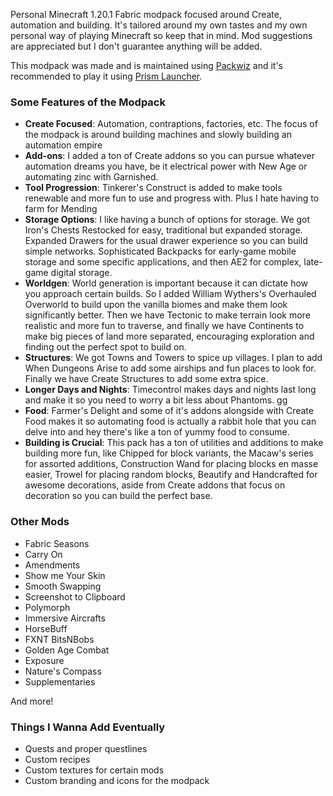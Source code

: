 Personal Minecraft 1.20.1 Fabric modpack focused around Create, automation and building. It's tailored around my own tastes and my own personal way of playing Minecraft so keep that in mind. Mod suggestions are appreciated but I don't guarantee anything will be added.

This modpack was made and is maintained using [Packwiz](https://github.com/packwiz/packwiz) and it's recommended to play it using [Prism Launcher](https://prismlauncher.org/).

### Some Features of the Modpack
- **Create Focused**: Automation, contraptions, factories, etc. The focus of the modpack is around building machines and slowly building an automation empire
- **Add-ons**: I added a ton of Create addons so you can pursue whatever automation dreams you have, be it electrical power with New Age or automating zinc with Garnished.
- **Tool Progression**: Tinkerer's Construct is added to make tools renewable and more fun to use and progress with. Plus I hate having to farm for Mending
- **Storage Options**: I like having a bunch of options for storage. We got Iron's Chests Restocked for easy, traditional but expanded storage. Expanded Drawers for the usual drawer experience so you can build simple networks. Sophisticated Backpacks for early-game mobile storage and some specific applications, and then AE2 for complex, late-game digital storage.
- **Worldgen**: World generation is important because it can dictate how you approach certain builds. So I added William Wythers's Overhauled Overworld to build upon the vanilla biomes and make them look significantly better. Then we have Tectonic to make terrain look more realistic and more fun to traverse, and finally we have Continents to make big pieces of land more separated, encouraging exploration and finding out the perfect spot to build on.
- **Structures**: We got Towns and Towers to spice up villages. I plan to add When Dungeons Arise to add some airships and fun places to look for. Finally we have Create Structures to add some extra spice.
- **Longer Days and Nights**: Timecontrol makes days and nights last long and make it so you need to worry a bit less about Phantoms.
gg
- **Food**: Farmer's Delight and some of it's addons alongside with Create Food makes it so automating food is actually a rabbit hole that you can delve into and hey there's like a ton of yummy food to consume.
- **Building is Crucial**: This pack has a ton of utilities and additions to make building more fun, like Chipped for block variants, the Macaw's series for assorted additions, Construction Wand for placing blocks en masse easier, Trowel for placing random blocks, Beautify and Handcrafted for awesome decorations, aside from Create addons that focus on decoration so you can build the perfect base.

### Other Mods
- Fabric Seasons
- Carry On
- Amendments
- Show me Your Skin
- Smooth Swapping
- Screenshot to Clipboard
- Polymorph
- Immersive Aircrafts
- HorseBuff
- FXNT BitsNBobs
- Golden Age Combat
- Exposure
- Nature's Compass
- Supplementaries

And more!

### Things I Wanna Add Eventually
- Quests and proper questlines
- Custom recipes
- Custom textures for certain mods
- Custom branding and icons for the modpack
